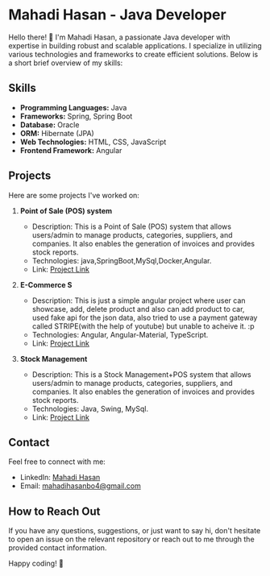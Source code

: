# Mahadi Hasan - Java Developer

Hello there! 👋 I'm Mahadi Hasan, a passionate Java developer with expertise in building robust and scalable applications. 
I specialize in utilizing various technologies and frameworks to create efficient solutions. Below is a short brief overview of my skills:

## Skills

- **Programming Languages:** Java
- **Frameworks:** Spring, Spring Boot
- **Database:** Oracle
- **ORM:** Hibernate (JPA)
- **Web Technologies:** HTML, CSS, JavaScript
- **Frontend Framework:** Angular

## Projects

Here are some projects I've worked on:

1. **Point of Sale (POS) system**
   - Description: This is a Point of Sale (POS) system that allows users/admin to manage products, categories, suppliers, and companies. It also enables the generation of invoices and provides stock reports.
   - Technologies: java,SpringBoot,MySql,Docker,Angular.
   - Link: [Project Link](https://github.com/mahadi-bo4/Point_of_Sale)

2. **E-Commerce S**
   - Description: This is just a simple angular project where user can showcase, add, delete product and also can add product to car, used fake api for the json data, also tried to use a payment gateway called STRIPE(with the help of youtube) but unable to acheive it. :p
   - Technologies: Angular, Angular-Material, TypeScript.
   - Link: [Project Link](https://github.com/mahadi-bo4/E-Commerce_store)
  
3. **Stock Management**
   - Description: This is a Stock Management+POS system that allows users/admin to manage products, categories, suppliers, and companies. It also enables the generation of invoices and provides stock reports.
   - Technologies: Java, Swing, MySql.
   - Link: [Project Link](https://github.com/mahadi-bo4/Point-of-Sale-Stock-Managment)

## Contact

Feel free to connect with me:

- LinkedIn: [Mahadi Hasan](https://www.linkedin.com/in/mahadi-hasan-535b9218a/)
- Email: mahadihasanbo4@gmail.com

## How to Reach Out

If you have any questions, suggestions, or just want to say hi, don't hesitate to open an issue on the relevant repository or reach out to me through the provided contact information.

Happy coding! 🚀
